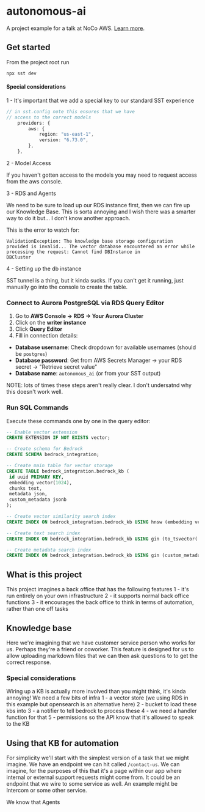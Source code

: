 # autonomous-ai

A project example for a talk at NoCo AWS. [Learn more](https://sst.dev/).

## Get started

From the project root run

`npx sst dev`

#### Special considerations

1 - It's important that we add a special key to our standard SST experience

```ts
// in sst.config note this ensures that we have
// access to the correct models
    providers: {
        aws: {
            region: "us-east-1",
            version: "6.73.0",
        },
    },
```

2 - Model Access

If you haven't gotten access to the models you may need to request access from the aws console.

3 - RDS and Agents

We need to be sure to load up our RDS instance first, then we can fire up our Knowledge Base. This is sorta annoying and I wish there was a smarter way to do it but... I don't know another approach.

This is the error to watch for:

```
ValidationException: The knowledge base storage configuration
provided is invalid... The vector database encountered an error while processing the request: Cannot find DBInstance in
DBCluster
```

4 - Setting up the db instance

SST tunnel is a thing, but it kinda sucks. If you can't get it running, just manually go into the console to create the table.

### Connect to Aurora PostgreSQL via RDS Query Editor

1. Go to **AWS Console → RDS → Your Aurora Cluster**
2. Click on the **writer instance**
3. Click **Query Editor**
4. Fill in connection details:

- **Database username**: Check dropdown for available usernames (should be `postgres`)
- **Database password**: Get from AWS Secrets Manager → your RDS secret → "Retrieve secret value"
- **Database name**: `autonomous_ai` (or from your SST output)

NOTE: lots of times these steps aren't really clear. I don't undersatnd why this doesn't work well.

### Run SQL Commands

Execute these commands one by one in the query editor:

```sql
-- Enable vector extension
CREATE EXTENSION IF NOT EXISTS vector;

-- Create schema for Bedrock
CREATE SCHEMA bedrock_integration;

-- Create main table for vector storage
CREATE TABLE bedrock_integration.bedrock_kb (
 id uuid PRIMARY KEY,
 embedding vector(1024),
 chunks text,
 metadata json,
 custom_metadata jsonb
);

-- Create vector similarity search index
CREATE INDEX ON bedrock_integration.bedrock_kb USING hnsw (embedding vector_cosine_ops) WITH (ef_construction=256);

-- Create text search index
CREATE INDEX ON bedrock_integration.bedrock_kb USING gin (to_tsvector('simple', chunks));

-- Create metadata search index
CREATE INDEX ON bedrock_integration.bedrock_kb USING gin (custom_metadata);
```

## What is this project

This project imagines a back office that has the following features
1 - it's run entirely on your own infrastructure
2 - it supports normal back office functions
3 - it encourages the back office to think in terms of automation, rather than one off tasks

## Knowledge base

Here we're imagining that we have customer service person who works for us. Perhaps they're a friend or coworker. This feature is designed for us to allow uploading markdown files that we can then ask questions to to get the correct response.

### Special considerations

Wiring up a KB is actually more involved than you might think, it's kinda annoying! We need a few bits of infra
1 - a vector store (we using RDS in this example but opensearch is an alternative here)
2 - bucket to load these kbs into
3 - a notifier to tell bedrock to process these
4 - we need a handler function for that
5 - permissions so the API know that it's allowed to speak to the KB

## Using that KB for automation

For simplicity we'll start with the simplest version of a task that we might imagine. We have an endpoint we can hit called `/contact-us`. We can imagine, for the purposes of this that it's a page within our app where internal or external support requests might come from. It could be an endpoint that we wire to some service as well. An example might be Intercom or some other service.

We know that Agents
